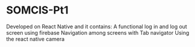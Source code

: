 # SOMCIS-Pt1

Developed on React Native and it contains:
A functional log in and log out screen using firebase
Navigation among screens with Tab navigator
Using the react native camera


